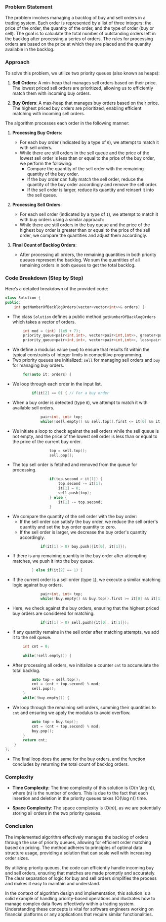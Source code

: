### Problem Statement

The problem involves managing a backlog of buy and sell orders in a trading system. Each order is represented by a list of three integers: the price of the order, the quantity of the order, and the type of order (buy or sell). The goal is to calculate the total number of outstanding orders left in the backlog after processing a series of orders. The rules for processing orders are based on the price at which they are placed and the quantity available in the backlog.

### Approach

To solve this problem, we utilize two priority queues (also known as heaps):

1. **Sell Orders**: A min-heap that manages sell orders based on their price. The lowest priced sell orders are prioritized, allowing us to efficiently match them with incoming buy orders.

2. **Buy Orders**: A max-heap that manages buy orders based on their price. The highest priced buy orders are prioritized, enabling efficient matching with incoming sell orders.

The algorithm processes each order in the following manner:

1. **Processing Buy Orders**:
   - For each buy order (indicated by a type of `0`), we attempt to match it with sell orders.
   - While there are still orders in the sell queue and the price of the lowest sell order is less than or equal to the price of the buy order, we perform the following:
     - Compare the quantity of the sell order with the remaining quantity of the buy order.
     - If the buy order can fully match the sell order, reduce the quantity of the buy order accordingly and remove the sell order.
     - If the sell order is larger, reduce its quantity and reinsert it into the sell queue.

2. **Processing Sell Orders**:
   - For each sell order (indicated by a type of `1`), we attempt to match it with buy orders using a similar approach:
   - While there are still orders in the buy queue and the price of the highest buy order is greater than or equal to the price of the sell order, we compare the quantities and adjust them accordingly.

3. **Final Count of Backlog Orders**:
   - After processing all orders, the remaining quantities in both priority queues represent the backlog. We sum the quantities of all remaining orders in both queues to get the total backlog.

### Code Breakdown (Step by Step)

Here’s a detailed breakdown of the provided code:

```cpp
class Solution {
public:
    int getNumberOfBacklogOrders(vector<vector<int>>& orders) {
```
- The class `Solution` defines a public method `getNumberOfBacklogOrders` which takes a vector of orders.

```cpp
        int mod = (int) (1e9 + 7);
        priority_queue<pair<int,int>, vector<pair<int,int>>, greater<pair<int,int>>> sell;
        priority_queue<pair<int,int>, vector<pair<int,int>>, less<pair<int,int>>> buy;        
```
- We define a modulus value (`mod`) to ensure that results fit within the typical constraints of integer limits in competitive programming.
- Two priority queues are initialized: `sell` for managing sell orders and `buy` for managing buy orders.

```cpp
        for(auto it: orders) {
```
- We loop through each order in the input list.

```cpp
            if(it[2] == 0) { // For a buy order
```
- When a buy order is detected (type `0`), we attempt to match it with available sell orders.

```cpp
                pair<int, int> top;
                while(!sell.empty() && sell.top().first <= it[0] && it[1]) {
```
- We initiate a loop to check against the sell orders while the sell queue is not empty, and the price of the lowest sell order is less than or equal to the price of the current buy order.

```cpp
                    top = sell.top();
                    sell.pop();
```
- The top sell order is fetched and removed from the queue for processing.

```cpp
                    if(top.second > it[1]) {
                        top.second -= it[1];
                        it[1] = 0;
                        sell.push(top);
                    } else {
                        it[1] -= top.second;
                    }
```
- We compare the quantity of the sell order with the buy order:
  - If the sell order can satisfy the buy order, we reduce the sell order's quantity and set the buy order quantity to zero.
  - If the sell order is larger, we decrease the buy order's quantity accordingly.

```cpp
                if(it[1] > 0) buy.push({it[0], it[1]});
```
- If there is any remaining quantity in the buy order after attempting matches, we push it into the buy queue.

```cpp
            } else if(it[2] == 1) {
```
- If the current order is a sell order (type `1`), we execute a similar matching logic against buy orders.

```cpp
                pair<int, int> top;
                while(!buy.empty() && buy.top().first >= it[0] && it[1]) {
```
- Here, we check against the buy orders, ensuring that the highest priced buy orders are considered for matching.

```cpp
                if(it[1] > 0) sell.push({it[0], it[1]});              
```
- If any quantity remains in the sell order after matching attempts, we add it to the sell queue.

```cpp
        int cnt = 0;
        
        while(!sell.empty()) {
```
- After processing all orders, we initialize a counter `cnt` to accumulate the total backlog.

```cpp
            auto top = sell.top();
            cnt = (cnt + top.second) % mod;
            sell.pop();
        }
        while(!buy.empty()) {
```
- We loop through the remaining sell orders, summing their quantities to `cnt` and ensuring we apply the modulus to avoid overflow.

```cpp
            auto top = buy.top();
            cnt = (cnt + top.second) % mod;
            buy.pop();
        }        
        return cnt;
    }
};
```
- The final loop does the same for the buy orders, and the function concludes by returning the total count of backlog orders.

### Complexity

- **Time Complexity**: The time complexity of this solution is \(O(n \log n)\), where \(n\) is the number of orders. This is due to the fact that each insertion and deletion in the priority queues takes \(O(\log n)\) time.

- **Space Complexity**: The space complexity is \(O(n)\), as we are potentially storing all orders in the two priority queues.

### Conclusion

The implemented algorithm effectively manages the backlog of orders through the use of priority queues, allowing for efficient order matching based on pricing. The method adheres to principles of optimal data structure usage, providing a solution that can scale well with increasing order sizes. 

By utilizing priority queues, the code can efficiently handle incoming buy and sell orders, ensuring that matches are made promptly and accurately. The clear separation of logic for buy and sell orders simplifies the process and makes it easy to maintain and understand.

In the context of algorithm design and implementation, this solution is a solid example of handling priority-based operations and illustrates how to manage complex data flows effectively within a trading system. Understanding these concepts is vital for software engineers working on financial platforms or any applications that require similar functionalities.